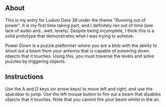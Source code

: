 ## About

This is my entry for Ludum Dare 39 under the theme "Running out of power". It is my first time taking part, and I definitely ran out of time (see lack of audio and...well, levels). Despite being incomplete, I think this is a solid prototype that demonstrates what I was trying to achieve.

Power Down is a puzzle platformer where you are a blob with the ability to shoot out a beam from your antenna that is capable of powering down objects that it touches. Using this, you must traverse the levels and solve puzzles by triggering objects.

## Instructions

Use the A and D keys (or arrow keys) to move left and right, and use the spacebar to jump. Use the left mouse button to fire out a beam that disables objects that it touches. Note that you cannot fire your beam whilst in the air.